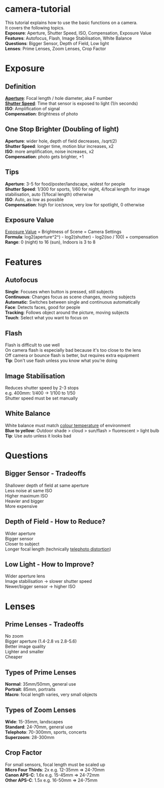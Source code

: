 # camera-tutorial
This tutorial explains how to use the basic functions on a camera.  
It covers the following topics.  
__Exposure__: Aperture, Shutter Speed, ISO, Compensation, Exposure Value  
__Features__: Autofocus, Flash, Image Stabilisation, White Balance  
__Questions__: Bigger Sensor, Depth of Field, Low light  
__Lenses__: Prime Lenses, Zoom Lenses, Crop Factor  
  
# Exposure  
  
## Definition  
[__Aperture__](https://en.wikipedia.org/wiki/Aperture#In_photography): Focal length / hole diameter, aka F number  
[__Shutter Speed__](https://en.wikipedia.org/wiki/Shutter_speed): Time that sensor is exposed to light (1/n seconds)  
__ISO__: Amplification of signal  
__Compensation__: Brightness of photo  
  
## One Stop Brighter (Doubling of light)  
__Aperture__: wider hole, depth of field decreases, /sqrt(2)  
__Shutter Speed__: longer time, motion blur increases, x2  
__ISO__: more amplification, noise increases, x2  
__Compensation__: photo gets brighter, +1  
  
## Tips  
__Aperture__: 3-5 for food/poster/landscape, widest for people  
__Shutter Speed__: 1/300 for sports, 1/60 for night, 4/focal length for image stabilisation, auto (1/focal length) otherwise  
__ISO__: Auto, as low as possible  
__Compensation__: high for ice/snow, very low for spotlight, 0 otherwise  
  
## Exposure Value  
[Exposure Value](https://en.wikipedia.org/wiki/Exposure_value) = Brightness of Scene = Camera Settings  
__Formula__: log2(aperture^2^) - log2(shutter) - log2(iso / 100) + compensation  
__Range__: 0 (night) to 16 (sun), Indoors is 3 to 8  
  
# Features  
  
## Autofocus  
__Single__: Focuses when button is pressed, still subjects  
__Continuous__: Changes focus as scene changes, moving subjects  
__Automatic__: Switches between single and continuous automatically  
__Face__: Detects faces, good for people  
__Tracking__: Follows object around the picture, moving subjects  
__Touch__: Select what you want to focus on  
  
## Flash  
Flash is difficult to use well  
On camera flash is especially bad because it's too close to the lens  
Off camera or bounce flash is better, but requires extra equipment  
__Tip__: Don't use flash unless you know what you're doing  
  
## Image Stabilisation  
Reduces shutter speed by 2-3 stops  
e.g. 400mm: 1/400 -> 1/100 to 1/50  
Shutter speed must be set manually  
  
## White Balance  
White balance must match [colour temperature](https://en.wikipedia.org/wiki/Color_temperature) of environment  
__Blue to yellow__: Outdoor shade > cloud > sun/flash > fluorescent > light bulb  
__Tip__: Use auto unless it looks bad  
  
  
# Questions  
  
## Bigger Sensor - Tradeoffs  
Shallower depth of field at same aperture  
Less noise at same ISO  
Higher maximum ISO  
Heavier and bigger  
More expensive  
  
## Depth of Field - How to Reduce?  
Wider aperture  
Bigger sensor  
Closer to subject  
Longer focal length (technically [telephoto distortion](https://en.wikipedia.org/wiki/Perspective_distortion_(photography)))  
  
## Low Light - How to Improve?  
Wider aperture lens  
Image stabilisation -> slower shutter speed  
Newer/bigger sensor -> higher ISO  
  
# Lenses  
  
## Prime Lenses - Tradeoffs  
No zoom  
Bigger aperture (1.4-2.8 vs 2.8-5.6)  
Better image quality  
Lighter and smaller  
Cheaper  
  
## Types of Prime Lenses  
__Normal__: 35mm/50mm, general use  
__Portrait__: 85mm, portraits  
__Macro__: focal length varies, very small objects  
  
## Types of Zoom Lenses  
__Wide__: 15-35mm, landscapes  
__Standard__: 24-70mm, general use  
__Telephoto__: 70-300mm, sports, concerts  
__Superzoom__: 28-300mm  
  
## Crop Factor  
For small sensors, focal length must be scaled up  
__Micro Four Thirds__: 2x e.g. 12-35mm => 24-70mm  
__Canon APS-C__: 1.6x e.g. 15-45mm => 24-72mm  
__Other APS-C__: 1.5x e.g. 16-50mm => 24-75mm  
